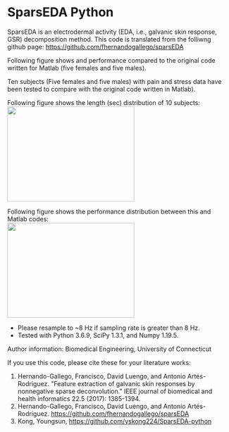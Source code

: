 # SparsEDA Python

SparsEDA is an electrodermal activity (EDA, i.e., galvanic skin response, GSR) decomposition method.
This code is translated from the folliwng github page:
https://github.com/fhernandogallego/sparsEDA

Following figure shows and performance compared to the original code written for Matlab (five females and five males).

Ten subjects (Five females and five males) with pain and stress data have been tested to compare with the original code written in Matlab).

Following figure shows the length (sec) distribution of 10 subjects:<br>
<img src="time_plot.png" width=288 height=216>

Following figure shows the performance distribution between this and Matlab codes:<br>
<img src="rmse_plot.png" width=288 height=216>

* Please resample to ~8 Hz if sampling rate is greater than 8 Hz.
* Tested with Python 3.6.9, SciPy 1.3.1, and Numpy 1.19.5.

Author information:
Biomedical Engineering, University of Connecticut

If you use this code, please cite these for your literature works:
1. Hernando-Gallego, Francisco, David Luengo, and Antonio Artés-Rodríguez. "Feature extraction of galvanic skin responses by nonnegative sparse deconvolution." IEEE journal of biomedical and health informatics 22.5 (2017): 1385-1394.
2. Hernando-Gallego, Francisco, David Luengo, and Antonio Artés-Rodríguez. https://github.com/fhernandogallego/sparsEDA
3. Kong, Youngsun, https://github.com/yskong224/SparsEDA-python

